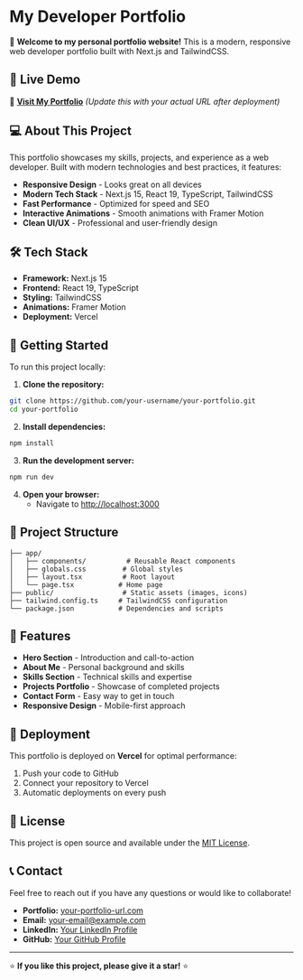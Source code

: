 # My Developer Portfolio

🚀 **Welcome to my personal portfolio website!** This is a modern, responsive web developer portfolio built with Next.js and TailwindCSS.

## 🌟 Live Demo

🔗 **[Visit My Portfolio](https://your-portfolio-url.vercel.app)** _(Update this with your actual URL after deployment)_

## 💻 About This Project

This portfolio showcases my skills, projects, and experience as a web developer. Built with modern technologies and best practices, it features:

- **Responsive Design** - Looks great on all devices
- **Modern Tech Stack** - Next.js 15, React 19, TypeScript, TailwindCSS
- **Fast Performance** - Optimized for speed and SEO
- **Interactive Animations** - Smooth animations with Framer Motion
- **Clean UI/UX** - Professional and user-friendly design

## 🛠️ Tech Stack

- **Framework:** Next.js 15
- **Frontend:** React 19, TypeScript
- **Styling:** TailwindCSS
- **Animations:** Framer Motion
- **Deployment:** Vercel

## 🚀 Getting Started

To run this project locally:

1. **Clone the repository:**
```bash
git clone https://github.com/your-username/your-portfolio.git
cd your-portfolio
```

2. **Install dependencies:**
```bash
npm install
```

3. **Run the development server:**
```bash
npm run dev
```

4. **Open your browser:**
   - Navigate to [http://localhost:3000](http://localhost:3000)

## 📁 Project Structure

```
├── app/
│   ├── components/          # Reusable React components
│   ├── globals.css         # Global styles
│   ├── layout.tsx          # Root layout
│   └── page.tsx           # Home page
├── public/                 # Static assets (images, icons)
├── tailwind.config.ts     # TailwindCSS configuration
└── package.json           # Dependencies and scripts
```

## 🎨 Features

- **Hero Section** - Introduction and call-to-action
- **About Me** - Personal background and skills
- **Skills Section** - Technical skills and expertise
- **Projects Portfolio** - Showcase of completed projects
- **Contact Form** - Easy way to get in touch
- **Responsive Design** - Mobile-first approach

## 🚀 Deployment

This portfolio is deployed on **Vercel** for optimal performance:

1. Push your code to GitHub
2. Connect your repository to Vercel
3. Automatic deployments on every push

## 📝 License

This project is open source and available under the [MIT License](LICENSE).

## 📞 Contact

Feel free to reach out if you have any questions or would like to collaborate!

- **Portfolio:** [your-portfolio-url.com](https://your-portfolio-url.vercel.app)
- **Email:** your-email@example.com
- **LinkedIn:** [Your LinkedIn Profile](https://linkedin.com/in/your-profile)
- **GitHub:** [Your GitHub Profile](https://github.com/your-username)

---

⭐ **If you like this project, please give it a star!** ⭐
